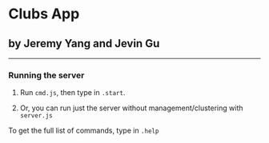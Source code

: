 

# Clubs App
## by Jeremy Yang and Jevin Gu
----------------------------------------------
### Running the server

1) Run `cmd.js`, then type in `.start`.

2) Or, you can run just the server without management/clustering with `server.js`

To get the full list of commands, type in `.help`
